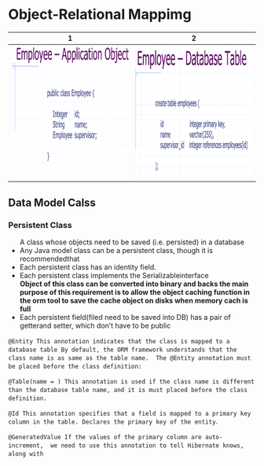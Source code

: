 <h1>Object-Relational Mappimg </h1>

| 1  | 2 |
| ------------- | ------------- |
|<img src="Images/m2.1-jpa.png" alt="alt text" width="400" height="270">|<img src="Images/m2.2-jpa.png" alt="alt text" width="400" height="270">

<h2>Data Model Calss</h2>
<h3>Persistent Class  </h3>
<ul>
A class whose objects need to be saved (i.e. persisted) in a database
<li> Any Java model class can be a persistent class, though it is recommendedthat </li>
  <li> Each persistent class has an identity field. </li>
  <li> Each persistent class implements the Serializableinterface</li><strong>Object of this class can be converted into binary and backs the main purpose of this requirement is to allow the object caching function in the orm tool to save the cache object on disks when memory cach is full </strong>
  <li> Each persistent field(filed need to be saved into DB) has a pair of getterand setter, which don’t have to be public</li>
</ul>

`@Entity
This annotation indicates that the class is mapped to a database table
 By default, the ORM framework understands that the class name is as same as the table name. 
The @Entity annotation must be placed before the class definition:`

`@Table(name = )
This annotation is used if the class name is different than the database table name, and it is must placed before the class definition.`

`@Id
    This annotation specifies that a field is mapped to a primary key column in the table.
    Declares the primary key of the entity`.
    
`@GeneratedValue
    If the values of the primary column are auto-increment, 
    we need to use this annotation to tell Hibernate knows, along with`
  
